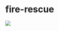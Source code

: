 # fire-rescue
![](https://github.com/architectkuo/fire-rescue/blob/main/floorplan/Taipie-City-A0-1F%202F.jpg?raw=true)
